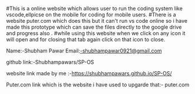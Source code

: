 #This is a online website which allows user to run the coding system like vscode,ellpicse on the mobile for coding for mobile users. 
#There is a website puter.com which does this but it can't run vs code online so i have made this prototype which can save the files directly to the google drive and progress also .
#while using this website when we click on any icon it will open and for closing that tab again click on that icon to close.

Name:-Shubham Pawar 
Email:-shubhampawar0921@gmail.com

github link:-Shubhampawars/SP-OS


website link made by me :-https://shubhampawars.github.io/SP-OS/


Puter.com link which is the website i have used to upgarde that:- puter.com
